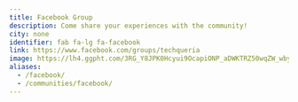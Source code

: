 ```yaml
---
title: Facebook Group
description: Come share your experiences with the community!
city: none
identifier: fab fa-lg fa-facebook
link: https://www.facebook.com/groups/techqueria
image: https://lh4.ggpht.com/3RG_Y8JPK0Hcyui9OcapiONP_aDWKTRZ50wqZW_wbyOF0FamAYEYZfMTW9Cs1OT1kA
aliases:
  - /facebook/
  - /communities/facebook/
---
```

